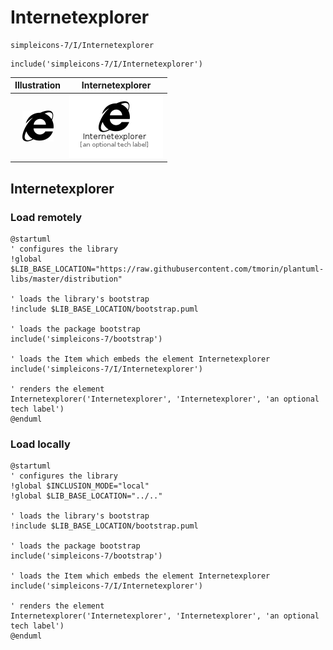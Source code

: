 # Internetexplorer


```text
simpleicons-7/I/Internetexplorer
```

```text
include('simpleicons-7/I/Internetexplorer')
```



| Illustration | Internetexplorer |
| :---: | :---: |
| ![illustration for Illustration](../../simpleicons-7/I/Internetexplorer.png) | ![illustration for Internetexplorer](../../simpleicons-7/I/Internetexplorer.Local.png) |




## Internetexplorer

### Load remotely
```plantuml
@startuml
' configures the library
!global $LIB_BASE_LOCATION="https://raw.githubusercontent.com/tmorin/plantuml-libs/master/distribution"

' loads the library's bootstrap
!include $LIB_BASE_LOCATION/bootstrap.puml

' loads the package bootstrap
include('simpleicons-7/bootstrap')

' loads the Item which embeds the element Internetexplorer
include('simpleicons-7/I/Internetexplorer')

' renders the element
Internetexplorer('Internetexplorer', 'Internetexplorer', 'an optional tech label')
@enduml
```

### Load locally
```plantuml
@startuml
' configures the library
!global $INCLUSION_MODE="local"
!global $LIB_BASE_LOCATION="../.."

' loads the library's bootstrap
!include $LIB_BASE_LOCATION/bootstrap.puml

' loads the package bootstrap
include('simpleicons-7/bootstrap')

' loads the Item which embeds the element Internetexplorer
include('simpleicons-7/I/Internetexplorer')

' renders the element
Internetexplorer('Internetexplorer', 'Internetexplorer', 'an optional tech label')
@enduml
```


